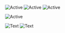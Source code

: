 ![Active](https://img.shields.io/badge/Langages-Python%2FC%23%2FMariaDB-yellow) ![Active](https://img.shields.io/badge/Experience-Beginner-orange) ![Active](https://img.shields.io/badge/%F0%9F%8C%8C-Fran%C3%A7ais%20%2F%20English%20%2F%20Nederlands%20-red)

![Active](https://www.codewars.com/users/Gaetaen/badges/large)

![Text](https://media.discordapp.net/attachments/656474352560111636/746381603537944606/Doctors_silhouette_banner_B.jpg)
![Text](https://cdn.discordapp.com/attachments/656474352560111636/746479078726565948/ezgif-7-f40d9e0fb042.jpg)

